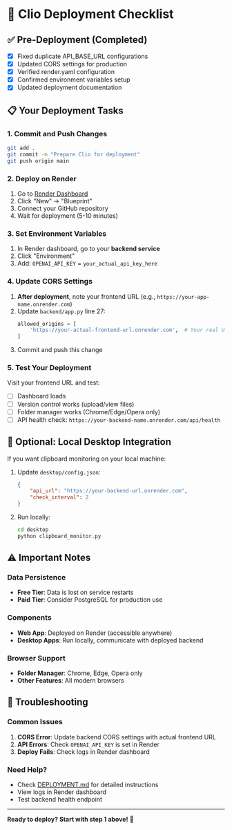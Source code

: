 # 🚀 Clio Deployment Checklist

## ✅ Pre-Deployment (Completed)
- [x] Fixed duplicate API_BASE_URL configurations
- [x] Updated CORS settings for production
- [x] Verified render.yaml configuration
- [x] Confirmed environment variables setup
- [x] Updated deployment documentation

## 📋 Your Deployment Tasks

### 1. Commit and Push Changes
```bash
git add .
git commit -m "Prepare Clio for deployment"
git push origin main
```

### 2. Deploy on Render
1. Go to [Render Dashboard](https://dashboard.render.com/)
2. Click "New" → "Blueprint"
3. Connect your GitHub repository
4. Wait for deployment (5-10 minutes)

### 3. Set Environment Variables
1. In Render dashboard, go to your **backend service**
2. Click "Environment"
3. Add: `OPENAI_API_KEY` = `your_actual_api_key_here`

### 4. Update CORS Settings
1. **After deployment**, note your frontend URL (e.g., `https://your-app-name.onrender.com`)
2. Update `backend/app.py` line 27:
   ```python
   allowed_origins = [
       'https://your-actual-frontend-url.onrender.com',  # Your real URL
   ]
   ```
3. Commit and push this change

### 5. Test Your Deployment
Visit your frontend URL and test:
- [ ] Dashboard loads
- [ ] Version control works (upload/view files)
- [ ] Folder manager works (Chrome/Edge/Opera only)
- [ ] API health check: `https://your-backend-name.onrender.com/api/health`

## 🔧 Optional: Local Desktop Integration
If you want clipboard monitoring on your local machine:

1. Update `desktop/config.json`:
   ```json
   {
       "api_url": "https://your-backend-url.onrender.com",
       "check_interval": 2
   }
   ```

2. Run locally:
   ```bash
   cd desktop
   python clipboard_monitor.py
   ```

## ⚠️ Important Notes

### Data Persistence
- **Free Tier**: Data is lost on service restarts
- **Paid Tier**: Consider PostgreSQL for production use

### Components
- **Web App**: Deployed on Render (accessible anywhere)
- **Desktop Apps**: Run locally, communicate with deployed backend

### Browser Support
- **Folder Manager**: Chrome, Edge, Opera only
- **Other Features**: All modern browsers

## 🚨 Troubleshooting

### Common Issues
1. **CORS Error**: Update backend CORS settings with actual frontend URL
2. **API Errors**: Check `OPENAI_API_KEY` is set in Render
3. **Deploy Fails**: Check logs in Render dashboard

### Need Help?
- Check [DEPLOYMENT.md](DEPLOYMENT.md) for detailed instructions
- View logs in Render dashboard
- Test backend health endpoint

---

**Ready to deploy? Start with step 1 above!** 🚀 
